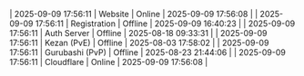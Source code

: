 | 2025-09-09 17:56:11 | Website | Online | 2025-09-09 17:56:08 |
| 2025-09-09 17:56:11 | Registration | Offline | 2025-09-09 16:40:23 |
| 2025-09-09 17:56:11 | Auth Server | Offline | 2025-08-18 09:33:31 |
| 2025-09-09 17:56:11 | Kezan (PvE) | Offline | 2025-08-03 17:58:02 |
| 2025-09-09 17:56:11 | Gurubashi (PvP) | Offline | 2025-08-23 21:44:06 |
| 2025-09-09 17:56:11 | Cloudflare | Online | 2025-09-09 17:56:08 |
